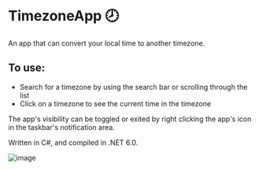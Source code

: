 # TimezoneApp 🕗

An app that can convert your local time to another timezone.

## To use:
* Search for a timezone by using the search bar or scrolling through the list
* Click on a timezone to see the current time in the timezone

The app's visibility can be toggled or exited by right clicking the app's icon in the taskbar's notification area.

Written in C#, and compiled in .NET 6.0.

![image](https://github.com/stmarkjonathan/TimezoneApp/assets/98546985/da799eea-f2a9-4b24-bde2-90176e1ebd2e)
